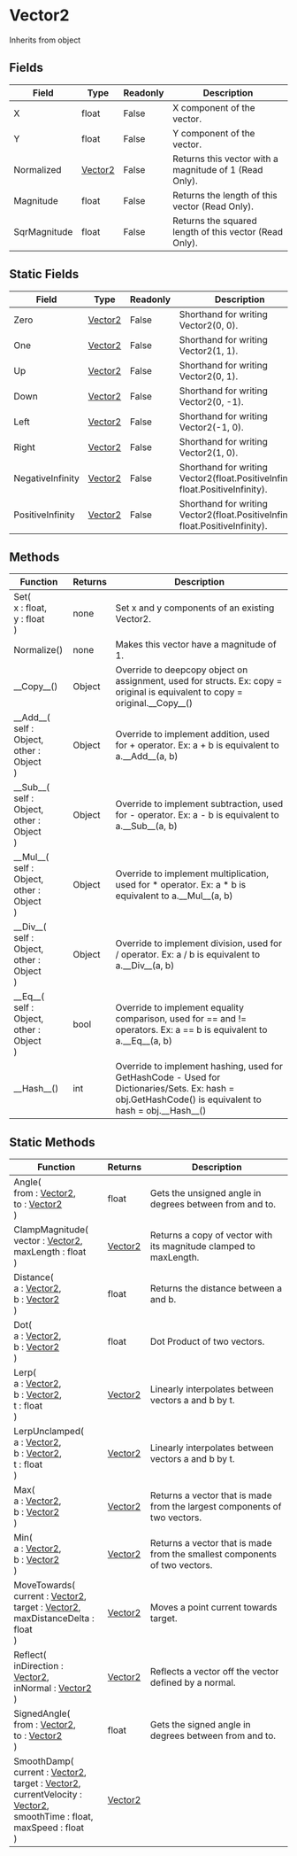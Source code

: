 # Vector2
Inherits from object
## Fields
|Field|Type|Readonly|Description|
|---|---|---|---|
|X|float|False|X component of the vector.|
|Y|float|False|Y component of the vector.|
|Normalized|[Vector2](../objects/Vector2.md)|False|Returns this vector with a magnitude of 1 (Read Only).|
|Magnitude|float|False|Returns the length of this vector (Read Only).|
|SqrMagnitude|float|False|Returns the squared length of this vector (Read Only).|
## Static Fields
|Field|Type|Readonly|Description|
|---|---|---|---|
|Zero|[Vector2](../objects/Vector2.md)|False|Shorthand for writing Vector2(0, 0).|
|One|[Vector2](../objects/Vector2.md)|False|Shorthand for writing Vector2(1, 1).|
|Up|[Vector2](../objects/Vector2.md)|False|Shorthand for writing Vector2(0, 1).|
|Down|[Vector2](../objects/Vector2.md)|False|Shorthand for writing Vector2(0, -1).|
|Left|[Vector2](../objects/Vector2.md)|False|Shorthand for writing Vector2(-1, 0).|
|Right|[Vector2](../objects/Vector2.md)|False|Shorthand for writing Vector2(1, 0).|
|NegativeInfinity|[Vector2](../objects/Vector2.md)|False|Shorthand for writing Vector2(float.PositiveInfinity, float.PositiveInfinity).|
|PositiveInfinity|[Vector2](../objects/Vector2.md)|False|Shorthand for writing Vector2(float.PositiveInfinity, float.PositiveInfinity).|
## Methods
|Function|Returns|Description|
|---|---|---|
|Set(<br/>x : float,<br/>y : float<br/>)|none|Set x and y components of an existing Vector2.|
|Normalize()|none|Makes this vector have a magnitude of 1.|
|\_\_Copy\_\_()|Object|Override to deepcopy object on assignment, used for structs. Ex: copy = original is equivalent to copy = original.\_\_Copy\_\_()|
|\_\_Add\_\_(<br/>self : Object,<br/>other : Object<br/>)|Object|Override to implement addition, used for + operator. Ex: a + b is equivalent to a.\_\_Add\_\_(a, b)|
|\_\_Sub\_\_(<br/>self : Object,<br/>other : Object<br/>)|Object|Override to implement subtraction, used for - operator. Ex: a - b is equivalent to a.\_\_Sub\_\_(a, b)|
|\_\_Mul\_\_(<br/>self : Object,<br/>other : Object<br/>)|Object|Override to implement multiplication, used for * operator. Ex: a * b is equivalent to a.\_\_Mul\_\_(a, b)|
|\_\_Div\_\_(<br/>self : Object,<br/>other : Object<br/>)|Object|Override to implement division, used for / operator. Ex: a / b is equivalent to a.\_\_Div\_\_(a, b)|
|\_\_Eq\_\_(<br/>self : Object,<br/>other : Object<br/>)|bool|Override to implement equality comparison, used for == and != operators. Ex: a == b is equivalent to a.\_\_Eq\_\_(a, b)|
|\_\_Hash\_\_()|int|Override to implement hashing, used for GetHashCode - Used for Dictionaries/Sets. Ex: hash = obj.GetHashCode() is equivalent to hash = obj.\_\_Hash\_\_()|
## Static Methods
|Function|Returns|Description|
|---|---|---|
|Angle(<br/>from : [Vector2](../objects/Vector2.md),<br/>to : [Vector2](../objects/Vector2.md)<br/>)|float|Gets the unsigned angle in degrees between from and to.|
|ClampMagnitude(<br/>vector : [Vector2](../objects/Vector2.md),<br/>maxLength : float<br/>)|[Vector2](../objects/Vector2.md)|Returns a copy of vector with its magnitude clamped to maxLength.|
|Distance(<br/>a : [Vector2](../objects/Vector2.md),<br/>b : [Vector2](../objects/Vector2.md)<br/>)|float|Returns the distance between a and b.|
|Dot(<br/>a : [Vector2](../objects/Vector2.md),<br/>b : [Vector2](../objects/Vector2.md)<br/>)|float|Dot Product of two vectors.|
|Lerp(<br/>a : [Vector2](../objects/Vector2.md),<br/>b : [Vector2](../objects/Vector2.md),<br/>t : float<br/>)|[Vector2](../objects/Vector2.md)|Linearly interpolates between vectors a and b by t.|
|LerpUnclamped(<br/>a : [Vector2](../objects/Vector2.md),<br/>b : [Vector2](../objects/Vector2.md),<br/>t : float<br/>)|[Vector2](../objects/Vector2.md)|Linearly interpolates between vectors a and b by t.|
|Max(<br/>a : [Vector2](../objects/Vector2.md),<br/>b : [Vector2](../objects/Vector2.md)<br/>)|[Vector2](../objects/Vector2.md)|Returns a vector that is made from the largest components of two vectors.|
|Min(<br/>a : [Vector2](../objects/Vector2.md),<br/>b : [Vector2](../objects/Vector2.md)<br/>)|[Vector2](../objects/Vector2.md)|Returns a vector that is made from the smallest components of two vectors.|
|MoveTowards(<br/>current : [Vector2](../objects/Vector2.md),<br/>target : [Vector2](../objects/Vector2.md),<br/>maxDistanceDelta : float<br/>)|[Vector2](../objects/Vector2.md)|Moves a point current towards target.|
|Reflect(<br/>inDirection : [Vector2](../objects/Vector2.md),<br/>inNormal : [Vector2](../objects/Vector2.md)<br/>)|[Vector2](../objects/Vector2.md)|Reflects a vector off the vector defined by a normal.|
|SignedAngle(<br/>from : [Vector2](../objects/Vector2.md),<br/>to : [Vector2](../objects/Vector2.md)<br/>)|float|Gets the signed angle in degrees between from and to.|
|SmoothDamp(<br/>current : [Vector2](../objects/Vector2.md),<br/>target : [Vector2](../objects/Vector2.md),<br/>currentVelocity : [Vector2](../objects/Vector2.md),<br/>smoothTime : float,<br/>maxSpeed : float<br/>)|[Vector2](../objects/Vector2.md)||
